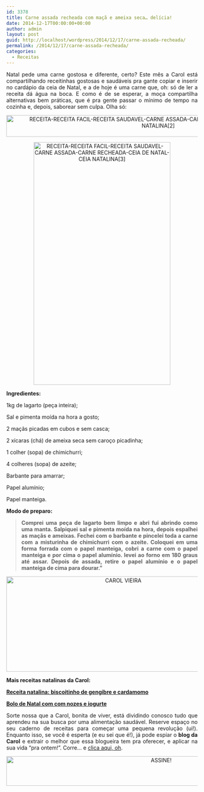 ```yaml
---
id: 3378
title: Carne assada recheada com maçã e ameixa seca… delícia!
date: 2014-12-17T00:00:00+00:00
author: admin
layout: post
guid: http://localhost/wordpress/2014/12/17/carne-assada-recheada/
permalink: /2014/12/17/carne-assada-recheada/
categories:
  - Receitas
---
```

<p align="justify">
  Natal pede uma carne gostosa e diferente, certo? Este mês a Carol está compartilhando receitinhas gostosas e saudáveis pra gante copiar e inserir no cardápio da ceia de Natal, e a de hoje é uma carne que, oh: só de ler a receita dá água na boca. E como é de se esperar, a moça compartilha alternativas bem práticas, que é pra gente passar o mínimo de tempo na cozinha e, depois, saborear sem culpa. Olha só:
</p>

<p align="center">
  <a href="http://www.trololodemulher.com.br/blog/wp-content/uploads/2014/12/RECEITA-RECEITA-FACIL-RECEITA-SAUDAVEL-CARNE-ASSADA-CARNE-RECHEADA-CEIA-DE-NATAL-CEIA-NATALINA2.jpg"><img class="alignnone size-full wp-image-10657" src="http://www.trololodemulher.com.br/blog/wp-content/uploads/2014/12/RECEITA-RECEITA-FACIL-RECEITA-SAUDAVEL-CARNE-ASSADA-CARNE-RECHEADA-CEIA-DE-NATAL-CEIA-NATALINA2.jpg" alt="RECEITA-RECEITA FACIL-RECEITA SAUDAVEL-CARNE ASSADA-CARNE RECHEADA-CEIA DE NATAL-CEIA NATALINA[2]" width="800" height="57" /></a>
</p>

<p align="center">
  <a href="http://www.trololodemulher.com.br/blog/wp-content/uploads/2014/12/RECEITA-RECEITA-FACIL-RECEITA-SAUDAVEL-CARNE-ASSADA-CARNE-RECHEADA-CEIA-DE-NATAL-CEIA-NATALINA3.jpg"><img class="alignnone size-full wp-image-10658" src="http://www.trololodemulher.com.br/blog/wp-content/uploads/2014/12/RECEITA-RECEITA-FACIL-RECEITA-SAUDAVEL-CARNE-ASSADA-CARNE-RECHEADA-CEIA-DE-NATAL-CEIA-NATALINA3.jpg" alt="RECEITA-RECEITA FACIL-RECEITA SAUDAVEL-CARNE ASSADA-CARNE RECHEADA-CEIA DE NATAL-CEIA NATALINA[3]" width="360" height="640" /></a>
</p>

<p align="justify">
  <strong>Ingredientes:</strong>
</p>

<p align="justify">
  1kg de lagarto (peça inteira);
</p>

<p align="justify">
  Sal e pimenta moída na hora a gosto;
</p>

<p align="justify">
  2 maçãs picadas em cubos e sem casca;
</p>

<p align="justify">
  2 xícaras (chá) de ameixa seca sem caroço picadinha;
</p>

<p align="justify">
  1 colher (sopa) de chimichurri;
</p>

<p align="justify">
  4 colheres (sopa) de azeite;
</p>

<p align="justify">
  Barbante para amarrar;
</p>

<p align="justify">
  Papel alumínio;
</p>

<p align="justify">
  Papel manteiga.
</p>

<p align="justify">
  <strong>Modo de preparo:</strong>
</p>

> <p align="justify">
>   <strong>Comprei uma peça de lagarto bem limpo e abri fui abrindo como uma manta. Salpiquei sal e pimenta moída na hora, depois espalhei as maçãs e ameixas. Fechei com o barbante e pincelei toda a carne com a misturinha de chimichurri com o azeite. Coloquei em uma forma forrada com o papel manteiga, cobri a carne com o papel manteiga e por cima o papel alumínio. levei ao forno em 180 graus até assar. Depois de assada, retire o papel alumínio e o papel manteiga de cima para dourar.”</strong>
> </p>

<p align="center">
  <a href="http://www.trololodemulher.com.br/blog/wp-content/uploads/2014/07/CAROL-VIEIRA.png"><img class="alignnone size-full wp-image-10204" src="http://www.trololodemulher.com.br/blog/wp-content/uploads/2014/07/CAROL-VIEIRA.png" alt="CAROL VIEIRA" width="600" height="251" /></a>
</p>

<p align="justify">
  <strong>Mais receitas natalinas da Carol:</strong>
</p>

<p align="justify">
  <a href="http://www.trololodemulher.com.br/2014/12/03/receita-natal-biscoito-caseiro/" target="_blank"><strong>Receita natalina: biscoitinho de gengibre e cardamomo</strong></a>
</p>

<p align="justify">
  <a href="http://www.belezacorpoecia.com/bolo-natal-nozes-iogurte/" target="_blank"><strong>Bolo de Natal com com nozes e iogurte</strong></a>
</p>

<p align="justify">
  Sorte nossa que a Carol, bonita de viver, está dividindo conosco tudo que aprendeu na sua busca por uma alimentação saudável. Reserve espaço no seu caderno de receitas para começar uma pequena revolução (ui!). Enquanto isso, se você é esperta (e eu sei que é!), já pode espiar o <strong>blog da Carol</strong> e extrair o melhor que essa blogueira tem pra oferecer, e aplicar na sua vida “pra ontem!”. Corre… e <a href="http://mundocarolvieira.blogspot.com.br/" target="_blank">clica aqui, oh</a>.
</p>

<p align="center">
  <a href="http://feedburner.google.com/fb/a/mailverify?uri=blogbichafemea&loc=pt_BR" target="_blank"><img class="alignnone size-full wp-image-10439" src="http://www.trololodemulher.com.br/blog/wp-content/uploads/2014/09/ASSINE.png" alt="ASSINE!" width="800" height="78" /></a>
</p>

&nbsp;

<p align="justify">